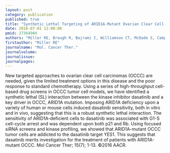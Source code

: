 ```yaml
---
layout: post
category: publication
published: true
title: "Synthetic Lethal Targeting of ARID1A-Mutant Ovarian Clear Cell Tumors with Dasatinib."
date: 2016-07-01 12:00:00
pmid: 27364904
authors: "Miller RE, Brough R, Bajrami I, Williamson CT, McDade S, Campbell J, Kigozi A, Rafiq R, Pemberton H, Natrajan R, Joel J, Astley H, Mahoney C, Moore JD, Torrance C, Gordan JD, Webber JT, Levin RS, Shokat KM, Bandyopadhyay S, Lord CJ, Ashworth A"
firstauthor: "Miller RE"
journalname: "Mol. Cancer Ther."
journalvolume: 
journalissue: 
journalpages: 
---
```


New targeted approaches to ovarian clear cell carcinomas (OCCC) are needed, given the limited treatment options in this disease and the poor response to standard chemotherapy. Using a series of high-throughput cell-based drug screens in OCCC tumor cell models, we have identified a synthetic lethal (SL) interaction between the kinase inhibitor dasatinib and a key driver in OCCC, ARID1A mutation. Imposing ARID1A deficiency upon a variety of human or mouse cells induced dasatinib sensitivity, both in vitro and in vivo, suggesting that this is a robust synthetic lethal interaction. The sensitivity of ARID1A-deficient cells to dasatinib was associated with G1-S cell-cycle arrest and was dependent upon both p21 and Rb. Using focused siRNA screens and kinase profiling, we showed that ARID1A-mutant OCCC tumor cells are addicted to the dasatinib target YES1. This suggests that dasatinib merits investigation for the treatment of patients with ARID1A-mutant OCCC. Mol Cancer Ther; 15(7); 1-13. ©2016 AACR.

